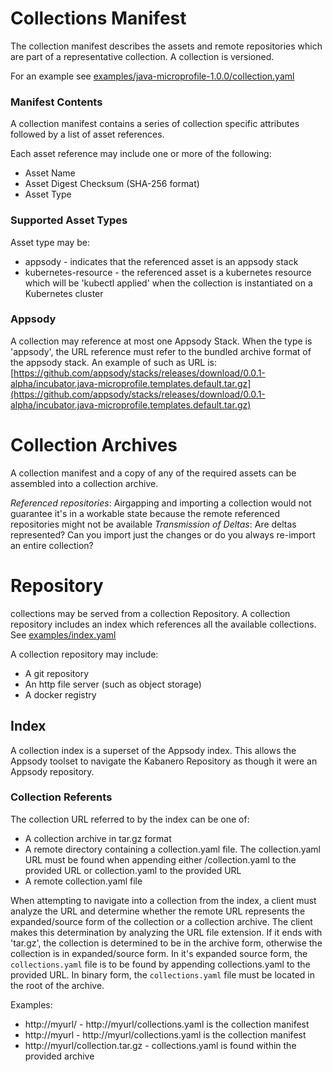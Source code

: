 # Collections Manifest

The collection manifest describes the assets and remote repositories which are part of a representative collection. A collection is versioned. 

For an example see [examples/java-microprofile-1.0.0/collection.yaml](examples/java-microprofile-1.0.0/collection.yaml)

### Manifest Contents

A collection manifest contains a series of collection specific attributes followed by a list of asset references. 

Each asset reference may include one or more of the following: 
* Asset Name
* Asset Digest Checksum (SHA-256 format)
* Asset Type

### Supported Asset Types

Asset type may be: 

* appsody - indicates that the referenced asset is an appsody stack
* kubernetes-resource - the referenced asset is a kubernetes resource which will be 'kubectl applied' when the collection is instantiated on a Kubernetes cluster

### Appsody

A collection may reference at most one Appsody Stack. When the type is 'appsody', the URL reference must refer to the bundled archive format of the appsody stack. An example of such as URL is: [https://github.com/appsody/stacks/releases/download/0.0.1-alpha/incubator.java-microprofile.templates.default.tar.gz](https://github.com/appsody/stacks/releases/download/0.0.1-alpha/incubator.java-microprofile.templates.default.tar.gz)

# Collection Archives

A collection manifest and a copy of any of the required assets can be assembled into a collection archive. 

*Referenced repositories*: Airgapping and importing a collection would not guarantee it's in a workable state because the remote referenced repositories might not be available
*Transmission of Deltas*: Are deltas represented? Can you import just the changes or do you always re-import an entire collection? 

# Repository

collections may be served from a collection Repository. A collection repository includes an index which references all the available collections. See [examples/index.yaml](examples/index.yaml)

A collection repository may include: 
* A git repository
* An http file server (such as object storage)
* A docker registry

## Index

A collection index is a superset of the Appsody index. This allows the Appsody toolset to navigate the Kabanero Repository as though it were an Appsody repository. 

### Collection Referents

The collection URL referred to by the index can be one of: 

* A collection archive in tar.gz format
* A remote directory containing a collection.yaml file. The collection.yaml URL must be found when appending either /collection.yaml to the provided URL or collection.yaml to the provided URL
* A remote collection.yaml file

When attempting to navigate into a collection from the index, a client must analyze the URL and determine whether the remote URL represents the expanded/source form of the collection or a collection archive. The client makes this determination by analyzing the URL file extension. If it ends with 'tar.gz', the collection is determined to be in the archive form, otherwise the collection is in expanded/source form. In it's expanded source form, the `collections.yaml` file is to be found by appending collections.yaml to the provided URL. In binary form, the `collections.yaml` file must be located in the root of the archive. 

Examples:

* http://myurl/ - http://myurl/collections.yaml is the collection manifest
* http://myurl - http://myurl/collections.yaml is the collection manifest
* http://myurl/collection.tar.gz - collections.yaml is found within the provided archive
